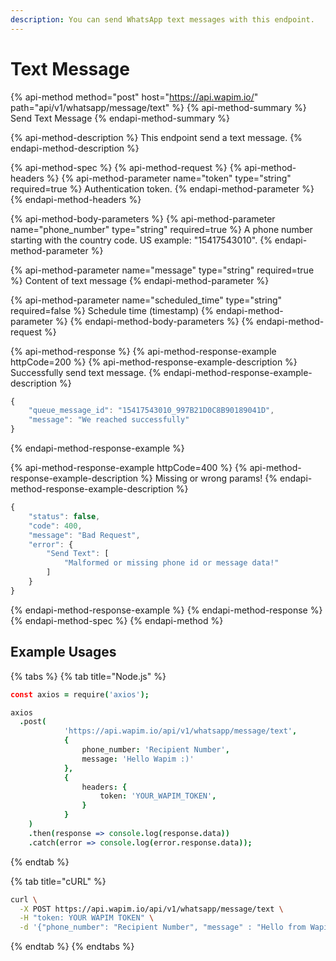 ```yaml
---
description: You can send WhatsApp text messages with this endpoint.
---
```


# Text Message

{% api-method method="post" host="https://api.wapim.io/" path="api/v1/whatsapp/message/text" %}
{% api-method-summary %}
Send Text Message
{% endapi-method-summary %}

{% api-method-description %}
This endpoint send a text message.
{% endapi-method-description %}

{% api-method-spec %}
{% api-method-request %}
{% api-method-headers %}
{% api-method-parameter name="token" type="string" required=true %}
Authentication token.
{% endapi-method-parameter %}
{% endapi-method-headers %}

{% api-method-body-parameters %}
{% api-method-parameter name="phone\_number" type="string" required=true %}
A phone number starting with the country code. US example: "15417543010".
{% endapi-method-parameter %}

{% api-method-parameter name="message" type="string" required=true %}
Content of text message
{% endapi-method-parameter %}

{% api-method-parameter name="scheduled\_time" type="string" required=false %}
Schedule time \(timestamp\)
{% endapi-method-parameter %}
{% endapi-method-body-parameters %}
{% endapi-method-request %}

{% api-method-response %}
{% api-method-response-example httpCode=200 %}
{% api-method-response-example-description %}
Successfully send text message.
{% endapi-method-response-example-description %}

```javascript
{
	"queue_message_id": "15417543010_997B21D0C8B90189041D",
	"message": "We reached successfully"
}
```
{% endapi-method-response-example %}

{% api-method-response-example httpCode=400 %}
{% api-method-response-example-description %}
Missing or wrong params!
{% endapi-method-response-example-description %}

```javascript
{
	"status": false,
	"code": 400,
	"message": "Bad Request",
	"error": {
		"Send Text": [
			"Malformed or missing phone id or message data!"
		]
	}
}
```
{% endapi-method-response-example %}
{% endapi-method-response %}
{% endapi-method-spec %}
{% endapi-method %}

## Example Usages

{% tabs %}
{% tab title="Node.js" %}
```coffeescript
const axios = require('axios');

axios
  .post(
			'https://api.wapim.io/api/v1/whatsapp/message/text',
			{
				phone_number: 'Recipient Number',
				message: 'Hello Wapim :)'
			},
			{
				headers: {
					token: 'YOUR_WAPIM_TOKEN',
				}
			}
    )
    .then(response => console.log(response.data))
    .catch(error => console.log(error.response.data));
```
{% endtab %}

{% tab title="cURL" %}
```bash
curl \
  -X POST https://api.wapim.io/api/v1/whatsapp/message/text \
  -H "token: YOUR WAPIM TOKEN" \
  -d '{"phone_number": "Recipient Number", "message" : "Hello from Wapim"}'
```
{% endtab %}
{% endtabs %}


